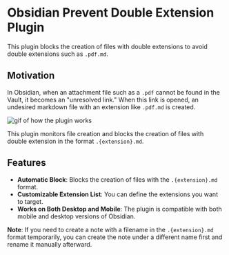 # Obsidian Prevent Double Extension Plugin

This plugin blocks the creation of files with double extensions to avoid double extensions such as `.pdf.md`.

## Motivation

In Obsidian, when an attachment file such as a `.pdf` cannot be found in the Vault, it becomes an "unresolved link." When this link is opened, an undesired markdown file with an extension like `.pdf.md` is created.

![gif of how the plugin works](https://i.gyazo.com/175ca223db9d8e703179d9d56e014e02.gif)

This plugin monitors file creation and blocks the creation of files with double extension in the format `.{extension}.md`.

## Features

- **Automatic Block**: Blocks the creation of files with the `.{extension}.md` format.
- **Customizable Extension List**: You can define the extensions you want to target.
- **Works on Both Desktop and Mobile**: The plugin is compatible with both mobile and desktop versions of Obsidian.

**Note**: If you need to create a note with a filename in the `.{extension}.md` format temporarily, you can create the note under a different name first and rename it manually afterward.
